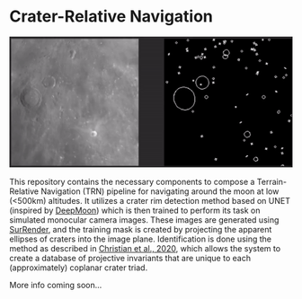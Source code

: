# Crater-Relative Navigation

![Crater Mask Demo](./docs/moon_mask_demo.gif)


This repository contains the necessary components to compose a Terrain-Relative Navigation (TRN) pipeline for navigating around the moon at low (<500km) altitudes. It utilizes a crater rim detection method based on UNET (inspired by [DeepMoon](https://github.com/silburt/DeepMoon)) which is then trained to perform its task on simulated monocular camera images. These images are generated using [SurRender](https://www.airbus.com/space/space-exploration/SurRenderSoftware.html), and the training mask is created by projecting the apparent ellipses of craters into the image plane. Identification is done using the method as described in [Christian et al., 2020](https://arxiv.org/abs/2009.01228), which allows the system to create a database of projective invariants that are unique to each (approximately) coplanar crater triad.

More info coming soon...
